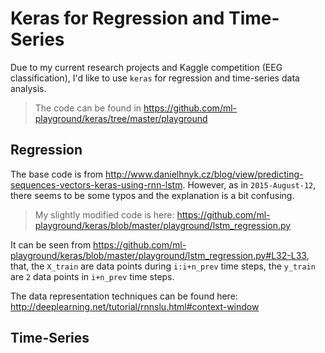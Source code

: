 # Keras for Regression and Time-Series

Due to my current research projects and Kaggle competition (EEG classification), I'd like to use `keras` for regression and time-series data analysis. 

> The code can be found in https://github.com/ml-playground/keras/tree/master/playground

## Regression
The base code is from http://www.danielhnyk.cz/blog/view/predicting-sequences-vectors-keras-using-rnn-lstm. However, as in `2015-August-12`, there seems to be some typos and the explanation is a bit confusing. 

> My slightly modified code is here: https://github.com/ml-playground/keras/blob/master/playground/lstm_regression.py

It can be seen from https://github.com/ml-playground/keras/blob/master/playground/lstm_regression.py#L32-L33, that, the `X_train` are data points during `i:i+n_prev` time steps, the `y_train` are `2` data points in `i+n_prev` time steps. 

The data representation techniques can be found here: http://deeplearning.net/tutorial/rnnslu.html#context-window

## Time-Series

